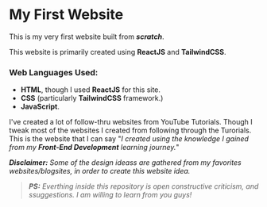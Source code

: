 # My First Website

This is my very first website built from **_scratch_**.

This website is primarily created using  **ReactJS** and **TailwindCSS**.

### Web Languages Used:
- **HTML**, though I used **ReactJS** for this site.
- **CSS** (particularly **TailwindCSS** framework.)
- **JavaScript**.

I've created a lot of follow-thru websites from YouTube Tutorials.
Though I tweak most of the websites I created from following through the Turorials.
This is the website that I can say "_I created using the knowledge I gained from my **Front-End Development** learning journey._" 

_**Disclaimer:** Some of the design ideass are gathered from my favorites websites/blogsites, in order to create this website idea._ 

> _**PS:** Everthing inside this repository is open constructive criticism, and ssuggestions.
I am willing to learn from you guys!_
